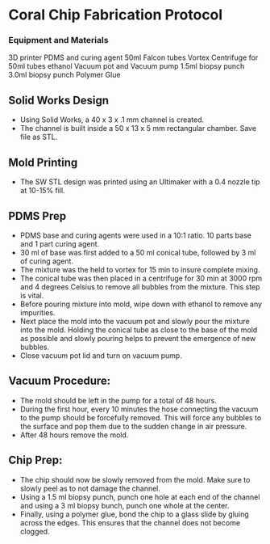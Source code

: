 # Coral Chip Fabrication Protocol

### Equipment and Materials
3D printer
PDMS and curing agent
50ml Falcon tubes
Vortex
Centrifuge for 50ml tubes
ethanol
Vacuum pot and Vacuum pump
1.5ml biopsy punch
3.0ml biopsy punch
Polymer Glue


## Solid Works Design
- Using Solid Works, a 40 x 3 x .1 mm channel is created. 
- The channel is built inside a 50 x 13 x 5 mm rectangular chamber.
Save file as STL.

## Mold Printing
- The SW STL design was printed using an Ultimaker with a 0.4 nozzle tip at 10-15% fill.


## PDMS Prep
-  PDMS base and curing agents were used in a 10:1 ratio. 
10 parts base and 1 part curing agent.
- 30 ml of base was first added to a 50 ml conical tube, followed by 3 ml of curing agent.
- The mixture was the held to vortex for 15 min to insure complete mixing.
- The conical tube was then placed in a centrifuge for 30 min at 3000 rpm and 4 degrees Celsius to remove all bubbles from the mixture. This step is vital.
- Before pouring mixture into mold, wipe down with ethanol to remove any impurities.
- Next place the mold into the vacuum pot and slowly pour the mixture into the mold. Holding the conical tube as close to the base of the mold as possible and slowly pouring helps to prevent the emergence of new bubbles.
- Close vacuum pot lid and turn on vacuum pump.

## Vacuum Procedure:
- The mold should be left in the pump for a total of 48 hours.
- During the first hour, every 10 minutes the hose connecting the vacuum to the pump should be forcefully removed. This will force any bubbles to the surface and pop them due to the sudden change in air pressure.
- After 48 hours remove the mold.

## Chip Prep:
- The chip should now be slowly removed from the mold. Make sure to slowly peel as to not damage the channel.
- Using a 1.5 ml biopsy punch, punch one hole at each end of the channel and using a 3 ml biopsy bunch, punch one whole at the center. 
- Finally, using a polymer glue, bond the chip to a glass slide by gluing across the edges. This ensures that the channel does not become clogged. 
